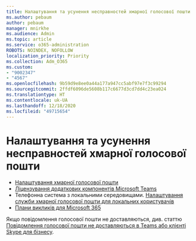 ```yaml
---
title: Налаштування та усунення несправностей хмарної голосової пошти
ms.author: pebaum
author: pebaum
manager: mnirkhe
ms.audience: Admin
ms.topic: article
ms.service: o365-administration
ROBOTS: NOINDEX, NOFOLLOW
localization_priority: Priority
ms.collection: Adm_O365
ms.custom:
- "9002347"
- "4567"
ms.openlocfilehash: 9b59d9e8ee0a44a177a947cc5abf97e7f3c99294
ms.sourcegitcommit: 2ffdf6096de5608b117c6677d3cd7dd4c23ea024
ms.translationtype: HT
ms.contentlocale: uk-UA
ms.lasthandoff: 12/18/2020
ms.locfileid: "49715654"
---
```

# <a name="set-up-or-troubleshoot-cloud-voicemail"></a>Налаштування та усунення несправностей хмарної голосової пошти

- [Налаштування хмарної голосової пошти](https://docs.microsoft.com/microsoftteams/set-up-phone-system-voicemail) 
- [Ліцензування додаткових компонентів Microsoft Teams](https://docs.microsoft.com/microsoftteams/teams-add-on-licensing/microsoft-teams-add-on-licensing) 
- Телефонна система з локальними середовищами. [Налаштування служби хмарної голосової пошти для локальних користувачів](https://docs.microsoft.com/skypeforbusiness/hybrid/configure-cloud-voicemail) 
- [Плани викликів для Microsoft 365](https://docs.microsoft.com//microsoftteams/calling-plans-for-office-365) 

Якщо повідомлення голосової пошти не доставляються, див. статтю [Повідомлення голосової пошти не доставляються в Teams або клієнті Skype для бізнесу](https://docs.microsoft.com/SkypeForBusiness/troubleshoot/hybrid-phone-system/voicemails-not-delivered).